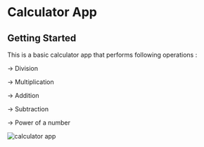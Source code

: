 # Calculator App

## Getting Started

This is a basic calculator app that performs following operations :


->  Division

->  Multiplication


->  Addition


->  Subtraction



->  Power of a number



![calculator app](https://user-images.githubusercontent.com/66127538/236383576-53543b08-98cd-4f2f-aa02-bd603788dbf6.png)
